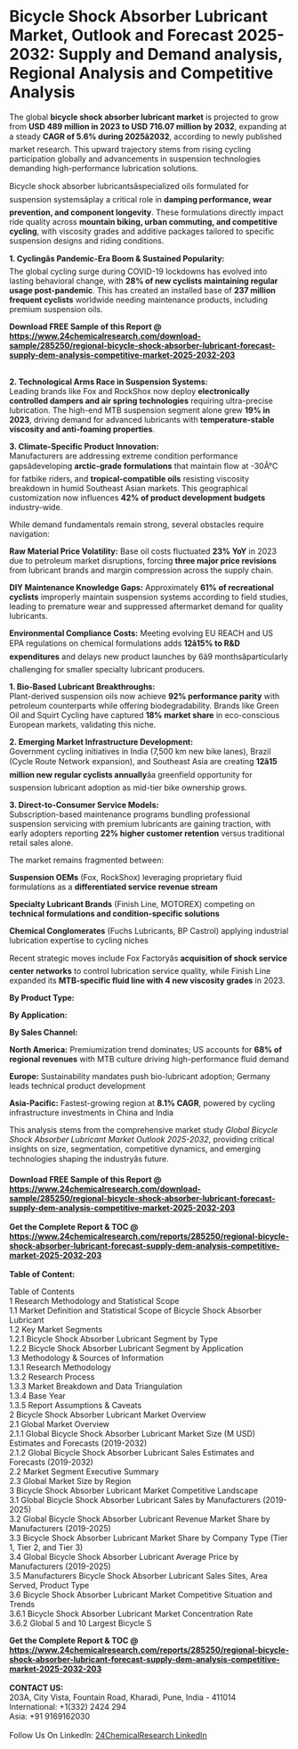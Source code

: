 <h1>Bicycle Shock Absorber Lubricant Market, Outlook and Forecast 2025-2032: Supply and Demand analysis, Regional Analysis and Competitive Analysis</h1><p>The global <strong>bicycle shock absorber lubricant market</strong> is projected to grow from <strong>USD 489 million in 2023 to USD 716.07 million by 2032</strong>, expanding at a steady <strong>CAGR of 5.6% during 2025â2032</strong>, according to newly published market research. This upward trajectory stems from rising cycling participation globally and advancements in suspension technologies demanding high-performance lubrication solutions.</p><p>Bicycle shock absorber lubricantsâspecialized oils formulated for suspension systemsâplay a critical role in <strong>damping performance, wear prevention, and component longevity</strong>. These formulations directly impact ride quality across <strong>mountain biking, urban commuting, and competitive cycling</strong>, with viscosity grades and additive packages tailored to specific suspension designs and riding conditions.</p><p><strong>1. Cyclingâs Pandemic-Era Boom &amp; Sustained Popularity:</strong><br>
The global cycling surge during COVID-19 lockdowns has evolved into lasting behavioral change, with <strong>28% of new cyclists maintaining regular usage post-pandemic</strong>. This has created an installed base of <strong>237 million frequent cyclists</strong> worldwide needing maintenance products, including premium suspension oils.</p><div><b>Download FREE Sample of this Report @ 
            <a href="https://www.24chemicalresearch.com/download-sample/285250/regional-bicycle-shock-absorber-lubricant-forecast-supply-dem-analysis-competitive-market-2025-2032-203">
            https://www.24chemicalresearch.com/download-sample/285250/regional-bicycle-shock-absorber-lubricant-forecast-supply-dem-analysis-competitive-market-2025-2032-203</a></b></div><br><p><strong>2. Technological Arms Race in Suspension Systems:</strong><br>
Leading brands like Fox and RockShox now deploy <strong>electronically controlled dampers and air spring technologies</strong> requiring ultra-precise lubrication. The high-end MTB suspension segment alone grew <strong>19% in 2023</strong>, driving demand for advanced lubricants with <strong>temperature-stable viscosity and anti-foaming properties</strong>.</p><p><strong>3. Climate-Specific Product Innovation:</strong><br>
Manufacturers are addressing extreme condition performance gapsâdeveloping <strong>arctic-grade formulations</strong> that maintain flow at -30Â°C for fatbike riders, and <strong>tropical-compatible oils</strong> resisting viscosity breakdown in humid Southeast Asian markets. This geographical customization now influences <strong>42% of product development budgets</strong> industry-wide.</p><p>While demand fundamentals remain strong, several obstacles require navigation:</p><p><strong>Raw Material Price Volatility:</strong> Base oil costs fluctuated <strong>23% YoY</strong> in 2023 due to petroleum market disruptions, forcing <strong>three major price revisions</strong> from lubricant brands and margin compression across the supply chain.</p><p><strong>DIY Maintenance Knowledge Gaps:</strong> Approximately <strong>61% of recreational cyclists</strong> improperly maintain suspension systems according to field studies, leading to premature wear and suppressed aftermarket demand for quality lubricants.</p><p><strong>Environmental Compliance Costs:</strong> Meeting evolving EU REACH and US EPA regulations on chemical formulations adds <strong>12â15% to R&amp;D expenditures</strong> and delays new product launches by 6â9 monthsâparticularly challenging for smaller specialty lubricant producers.</p><p><strong>1. Bio-Based Lubricant Breakthroughs:</strong><br>
Plant-derived suspension oils now achieve <strong>92% performance parity</strong> with petroleum counterparts while offering biodegradability. Brands like Green Oil and Squirt Cycling have captured <strong>18% market share</strong> in eco-conscious European markets, validating this niche.</p><p><strong>2. Emerging Market Infrastructure Development:</strong><br>
Government cycling initiatives in India (7,500 km new bike lanes), Brazil (Cycle Route Network expansion), and Southeast Asia are creating <strong>12â15 million new regular cyclists annually</strong>âa greenfield opportunity for suspension lubricant adoption as mid-tier bike ownership grows.</p><p><strong>3. Direct-to-Consumer Service Models:</strong><br>
Subscription-based maintenance programs bundling professional suspension servicing with premium lubricants are gaining traction, with early adopters reporting <strong>22% higher customer retention</strong> versus traditional retail sales alone.</p><p>The market remains fragmented between:</p><p><strong>Suspension OEMs</strong> (Fox, RockShox) leveraging proprietary fluid formulations as a <strong>differentiated service revenue stream</strong></p><p><strong>Specialty Lubricant Brands</strong> (Finish Line, MOTOREX) competing on <strong>technical formulations and condition-specific solutions</strong></p><p><strong>Chemical Conglomerates</strong> (Fuchs Lubricants, BP Castrol) applying industrial lubrication expertise to cycling niches</p><p>Recent strategic moves include Fox Factoryâs <strong>acquisition of shock service center networks</strong> to control lubrication service quality, while Finish Line expanded its <strong>MTB-specific fluid line with 4 new viscosity grades</strong> in 2023.</p><p><strong>By Product Type:</strong></p><p><strong>By Application:</strong></p><p><strong>By Sales Channel:</strong></p><p><strong>North America:</strong> Premiumization trend dominates; US accounts for <strong>68% of regional revenues</strong> with MTB culture driving high-performance fluid demand</p><p><strong>Europe:</strong> Sustainability mandates push bio-lubricant adoption; Germany leads technical product development</p><p><strong>Asia-Pacific:</strong> Fastest-growing region at <strong>8.1% CAGR</strong>, powered by cycling infrastructure investments in China and India</p><p>This analysis stems from the comprehensive market study <em>Global Bicycle Shock Absorber Lubricant Market Outlook 2025-2032</em>, providing critical insights on size, segmentation, competitive dynamics, and emerging technologies shaping the industryâs future.</p><div><b>Download FREE Sample of this Report @ 
            <a href="https://www.24chemicalresearch.com/download-sample/285250/regional-bicycle-shock-absorber-lubricant-forecast-supply-dem-analysis-competitive-market-2025-2032-203">
            https://www.24chemicalresearch.com/download-sample/285250/regional-bicycle-shock-absorber-lubricant-forecast-supply-dem-analysis-competitive-market-2025-2032-203</a></b></div><br><div><b>Get the Complete Report & TOC @ 
            <a href="https://www.24chemicalresearch.com/reports/285250/regional-bicycle-shock-absorber-lubricant-forecast-supply-dem-analysis-competitive-market-2025-2032-203">
            https://www.24chemicalresearch.com/reports/285250/regional-bicycle-shock-absorber-lubricant-forecast-supply-dem-analysis-competitive-market-2025-2032-203</a></b></div><br>
            <b>Table of Content:</b><p>Table of Contents<br />
1 Research Methodology and Statistical Scope<br />
1.1 Market Definition and Statistical Scope of Bicycle Shock Absorber Lubricant<br />
1.2 Key Market Segments<br />
1.2.1 Bicycle Shock Absorber Lubricant Segment by Type<br />
1.2.2 Bicycle Shock Absorber Lubricant Segment by Application<br />
1.3 Methodology & Sources of Information<br />
1.3.1 Research Methodology<br />
1.3.2 Research Process<br />
1.3.3 Market Breakdown and Data Triangulation<br />
1.3.4 Base Year<br />
1.3.5 Report Assumptions & Caveats<br />
2 Bicycle Shock Absorber Lubricant Market Overview<br />
2.1 Global Market Overview<br />
2.1.1 Global Bicycle Shock Absorber Lubricant Market Size (M USD) Estimates and Forecasts (2019-2032)<br />
2.1.2 Global Bicycle Shock Absorber Lubricant Sales Estimates and Forecasts (2019-2032)<br />
2.2 Market Segment Executive Summary<br />
2.3 Global Market Size by Region<br />
3 Bicycle Shock Absorber Lubricant Market Competitive Landscape<br />
3.1 Global Bicycle Shock Absorber Lubricant Sales by Manufacturers (2019-2025)<br />
3.2 Global Bicycle Shock Absorber Lubricant Revenue Market Share by Manufacturers (2019-2025)<br />
3.3 Bicycle Shock Absorber Lubricant Market Share by Company Type (Tier 1, Tier 2, and Tier 3)<br />
3.4 Global Bicycle Shock Absorber Lubricant Average Price by Manufacturers (2019-2025)<br />
3.5 Manufacturers Bicycle Shock Absorber Lubricant Sales Sites, Area Served, Product Type<br />
3.6 Bicycle Shock Absorber Lubricant Market Competitive Situation and Trends<br />
3.6.1 Bicycle Shock Absorber Lubricant Market Concentration Rate<br />
3.6.2 Global 5 and 10 Largest Bicycle S</p><div><b>Get the Complete Report & TOC @ 
            <a href="https://www.24chemicalresearch.com/reports/285250/regional-bicycle-shock-absorber-lubricant-forecast-supply-dem-analysis-competitive-market-2025-2032-203">
            https://www.24chemicalresearch.com/reports/285250/regional-bicycle-shock-absorber-lubricant-forecast-supply-dem-analysis-competitive-market-2025-2032-203</a></b></div><br><b>CONTACT US:</b><br>
            203A, City Vista, Fountain Road, Kharadi, Pune, India - 411014<br>
            International: +1(332) 2424 294<br>
            Asia: +91 9169162030 <br><br>
            Follow Us On LinkedIn: <a href="https://www.linkedin.com/company/24chemicalresearch/">24ChemicalResearch LinkedIn</a>